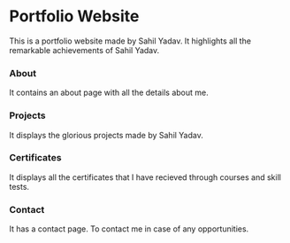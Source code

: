 # Portfolio Website

This is a portfolio website made by Sahil Yadav. It highlights all the remarkable achievements of Sahil Yadav.

### About

It contains an about page with all the details about me.

### Projects

It displays the glorious projects made by Sahil Yadav. 

### Certificates

It displays all the certificates that I have recieved through courses and skill tests.

### Contact

It has a contact page. To contact me in case of any opportunities.
